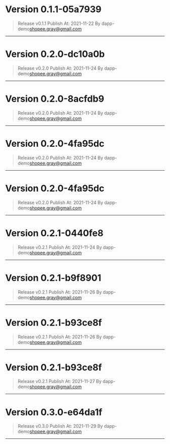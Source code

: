 
# Version 0.1.1-05a7939
    
> Release v0.1.1
 Publish At: 2021-11-22 By dapp-demo<shopee.gray@gmail.com>
---

# Version 0.2.0-dc10a0b
    
> Release v0.2.0
 Publish At: 2021-11-24 By dapp-demo<shopee.gray@gmail.com>
---

# Version 0.2.0-8acfdb9
    
> Release v0.2.0
 Publish At: 2021-11-24 By dapp-demo<shopee.gray@gmail.com>
---

# Version 0.2.0-4fa95dc
    
> Release v0.2.0
 Publish At: 2021-11-24 By dapp-demo<shopee.gray@gmail.com>
---

# Version 0.2.0-4fa95dc
    
> Release v0.2.0
 Publish At: 2021-11-24 By dapp-demo<shopee.gray@gmail.com>
---

# Version 0.2.1-0440fe8
    
> Release v0.2.1
 Publish At: 2021-11-24 By dapp-demo<shopee.gray@gmail.com>
---

# Version 0.2.1-b9f8901
    
> Release v0.2.1
 Publish At: 2021-11-26 By dapp-demo<shopee.gray@gmail.com>
---

# Version 0.2.1-b93ce8f
    
> Release v0.2.1
 Publish At: 2021-11-26 By dapp-demo<shopee.gray@gmail.com>
---

# Version 0.2.1-b93ce8f
    
> Release v0.2.1
 Publish At: 2021-11-27 By dapp-demo<shopee.gray@gmail.com>
---

# Version 0.3.0-e64da1f
    
> Release v0.3.0
 Publish At: 2021-11-29 By dapp-demo<shopee.gray@gmail.com>
---
